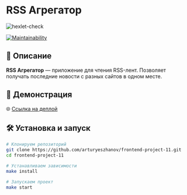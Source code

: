 # RSS Агрегатор

![hexlet-check](https://github.com/arturyeszhanov/frontend-project-11/workflows/hexlet-check/badge.svg)

[![Maintainability](https://api.codeclimate.com/v1/badges/a2d4311ef127b1e3c4e5/maintainability)](https://codeclimate.com/github/arturyeszhanov/frontend-project-11/maintainability)

## 📌 Описание

**RSS Агрегатор** — приложение для чтения RSS-лент. Позволяет получать последние новости с разных сайтов в одном месте.

## 🚀 Демонстрация

🌐 [Ссылка на деплой](https://frontend-project-11-ruddy-phi.vercel.app/)

## 🛠️ Установка и запуск

```bash
# Клонируем репозиторий
git clone https://github.com/arturyeszhanov/frontend-project-11.git
cd frontend-project-11

# Устанавливаем зависимости
make install

# Запускаем проект
make start
